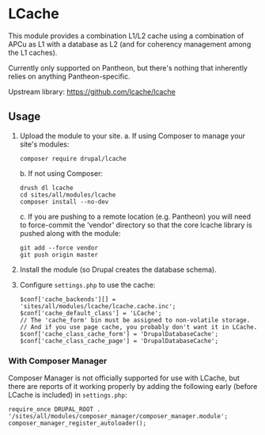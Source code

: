 # LCache

This module provides a combination L1/L2 cache using a combination
of APCu as L1 with a database as L2 (and for coherency management
among the L1 caches).

Currently only supported on Pantheon, but there's nothing that
inherently relies on anything Pantheon-specific.

Upstream library: https://github.com/lcache/lcache

## Usage

 1. Upload the module to your site.
     a. If using Composer to manage your site's modules:

        composer require drupal/lcache

     b. If not using Composer:

        drush dl lcache
        cd sites/all/modules/lcache
        composer install --no-dev

     c. If you are pushing to a remote location (e.g. Pantheon) you will need to
        force-commit the 'vendor' directory so that the core lcache library is
        pushed along with the module:

        git add --force vendor
        git push origin master

 2. Install the module (so Drupal creates the database schema).
 3. Configure `settings.php` to use the cache:

        $conf['cache_backends'][] = 'sites/all/modules/lcache/lcache.cache.inc';
        $conf['cache_default_class'] = 'LCache';
        // The 'cache_form' bin must be assigned to non-volatile storage.
        // And if you use page cache, you probably don't want it in LCache.
        $conf['cache_class_cache_form'] = 'DrupalDatabaseCache';
        $conf['cache_class_cache_page'] = 'DrupalDatabaseCache';

### With Composer Manager

Composer Manager is not officially supported for use with LCache, but there
are reports of it working properly by adding the following early (before LCache
is included) in `settings.php`:

    require_once DRUPAL_ROOT . '/sites/all/modules/composer_manager/composer_manager.module';
    composer_manager_register_autoloader();
